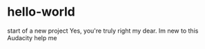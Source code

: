 # hello-world
start of a new project
Yes, you're truly right my dear. 
Im new to this 
Audacity help me
